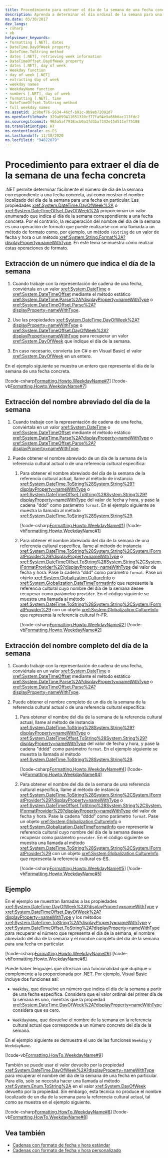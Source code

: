 ```yaml
---
title: Procedimiento para extraer el día de la semana de una fecha concreta
description: Aprenda a determinar el día ordinal de la semana para una fecha determinada en .NET. Aprenda a mostrar el nombre localizado del día de la semana para una fecha determinada.
ms.date: 03/30/2017
dev_langs:
- csharp
- vb
helpviewer_keywords:
- formatting [.NET], dates
- DateTime.DayOfWeek property
- DateTime.ToString method
- dates [.NET], retrieving week information
- DateTimeOffset.DayOfWeek property
- dates [.NET], day of week
- Weekday function
- day of week [.NET]
- extracting day of week
- weekday names
- WeekdayName function
- numbers [.NET], day of week
- formatting [.NET], time
- DateTimeOffset.ToString method
- full weekday names
ms.assetid: 1c9bef76-5634-46cf-b91c-9b9eb72091d7
ms.openlocfilehash: 329a099411651310cf77fa94e9a66b6ac113fdc2
ms.sourcegitcommit: 965a5af7918acb0a3fd3baf342e15d511ef75188
ms.translationtype: HT
ms.contentlocale: es-ES
ms.lasthandoff: 11/18/2020
ms.locfileid: "94822079"
---
```

# <a name="how-to-extract-the-day-of-the-week-from-a-specific-date"></a>Procedimiento para extraer el día de la semana de una fecha concreta

.NET permite determinar fácilmente el número de día de la semana correspondiente a una fecha concreta, así como mostrar el nombre localizado del día de la semana para una fecha en particular. Las propiedades <xref:System.DateTime.DayOfWeek%2A> o <xref:System.DateTimeOffset.DayOfWeek%2A> proporcionan un valor enumerado que indica el día de la semana correspondiente a una fecha concreta. Por el contrario, la recuperación del nombre del día de la semana es una operación de formato que puede realizarse con una llamada a un método de formato como, por ejemplo, un método `ToString` de un valor de fecha y hora o un método <xref:System.String.Format%2A?displayProperty=nameWithType>. En este tema se muestra cómo realizar estas operaciones de formato.  
  
## <a name="extract-a-number-indicating-the-day-of-the-week"></a>Extracción de un número que indica el día de la semana
  
1. Cuando trabaje con la representación de cadena de una fecha, conviértala en un valor <xref:System.DateTime> o <xref:System.DateTimeOffset> mediante el método estático <xref:System.DateTime.Parse%2A?displayProperty=nameWithType> o <xref:System.DateTimeOffset.Parse%2A?displayProperty=nameWithType>.  
  
2. Use las propiedades <xref:System.DateTime.DayOfWeek%2A?displayProperty=nameWithType> o <xref:System.DateTimeOffset.DayOfWeek%2A?displayProperty=nameWithType> para recuperar un valor <xref:System.DayOfWeek> que indique el día de la semana.  
  
3. En caso necesario, convierta (en C# o en Visual Basic) el valor <xref:System.DayOfWeek> en un entero.  
  
 En el ejemplo siguiente se muestra un entero que representa el día de la semana de una fecha concreta.  
  
 [!code-csharp[Formatting.Howto.WeekdayName#7](../../../samples/snippets/csharp/VS_Snippets_CLR/Formatting.HowTo.WeekdayName/cs/weekdaynumber7.cs#7)]
 [!code-vb[Formatting.Howto.WeekdayName#7](../../../samples/snippets/visualbasic/VS_Snippets_CLR/Formatting.HowTo.WeekdayName/vb/weekdaynumber7.vb#7)]  
  
## <a name="extract-the-abbreviated-weekday-name"></a>Extracción del nombre abreviado del día de la semana
  
1. Cuando trabaje con la representación de cadena de una fecha, conviértala en un valor <xref:System.DateTime> o <xref:System.DateTimeOffset> mediante el método estático <xref:System.DateTime.Parse%2A?displayProperty=nameWithType> o <xref:System.DateTimeOffset.Parse%2A?displayProperty=nameWithType>.  
  
2. Puede obtener el nombre abreviado de un día de la semana de la referencia cultural actual o de una referencia cultural específica:  
  
    1. Para obtener el nombre abreviado del día de la semana de la referencia cultural actual, llame al método de instancia <xref:System.DateTime.ToString%28System.String%29?displayProperty=nameWithType> o <xref:System.DateTimeOffset.ToString%28System.String%29?displayProperty=nameWithType> del valor de fecha y hora, y pase la cadena "ddd" como parámetro `format`. En el ejemplo siguiente se muestra la llamada al método <xref:System.DateTime.ToString%28System.String%29>.  
  
         [!code-csharp[Formatting.Howto.WeekdayName#1](../../../samples/snippets/csharp/VS_Snippets_CLR/Formatting.HowTo.WeekdayName/cs/abbrname1.cs#1)]
         [!code-vb[Formatting.Howto.WeekdayName#1](../../../samples/snippets/visualbasic/VS_Snippets_CLR/Formatting.HowTo.WeekdayName/vb/abbrname1.vb#1)]  
  
    2. Para obtener el nombre abreviado del día de la semana de una referencia cultural específica, llame al método de instancia <xref:System.DateTime.ToString%28System.String%2CSystem.IFormatProvider%29?displayProperty=nameWithType> o <xref:System.DateTimeOffset.ToString%28System.String%2CSystem.IFormatProvider%29?displayProperty=nameWithType> del valor de fecha y hora. Pase la cadena "ddd" como parámetro `format`. Pase un objeto <xref:System.Globalization.CultureInfo> o <xref:System.Globalization.DateTimeFormatInfo> que represente la referencia cultural cuyo nombre del día de la semana desee recuperar como parámetro `provider`. En el código siguiente se muestra una llamada al método <xref:System.DateTime.ToString%28System.String%2CSystem.IFormatProvider%29> con un objeto <xref:System.Globalization.CultureInfo> que representa la referencia cultural fr-FR.  
  
         [!code-csharp[Formatting.Howto.WeekdayName#2](../../../samples/snippets/csharp/VS_Snippets_CLR/Formatting.HowTo.WeekdayName/cs/abbrname2.cs#2)]
         [!code-vb[Formatting.Howto.WeekdayName#2](../../../samples/snippets/visualbasic/VS_Snippets_CLR/Formatting.HowTo.WeekdayName/vb/abbrname2.vb#2)]  
  
## <a name="extract-the-full-weekday-name"></a>Extracción del nombre completo del día de la semana
  
1. Cuando trabaje con la representación de cadena de una fecha, conviértala en un valor <xref:System.DateTime> o <xref:System.DateTimeOffset> mediante el método estático <xref:System.DateTime.Parse%2A?displayProperty=nameWithType> o <xref:System.DateTimeOffset.Parse%2A?displayProperty=nameWithType>.  
  
2. Puede obtener el nombre completo de un día de la semana de la referencia cultural actual o de una referencia cultural específica:  
  
    1. Para obtener el nombre del día de la semana de la referencia cultural actual, llame al método de instancia <xref:System.DateTime.ToString%28System.String%29?displayProperty=nameWithType> o <xref:System.DateTimeOffset.ToString%28System.String%29?displayProperty=nameWithType> del valor de fecha y hora, y pase la cadena "dddd" como parámetro `format`. En el ejemplo siguiente se muestra la llamada al método <xref:System.DateTime.ToString%28System.String%29>.  
  
         [!code-csharp[Formatting.Howto.WeekdayName#4](../../../samples/snippets/csharp/VS_Snippets_CLR/Formatting.HowTo.WeekdayName/cs/fullname4.cs#4)]
         [!code-vb[Formatting.Howto.WeekdayName#4](../../../samples/snippets/visualbasic/VS_Snippets_CLR/Formatting.HowTo.WeekdayName/vb/fullname4.vb#4)]  
  
    2. Para obtener el nombre del día de la semana de una referencia cultural específica, llame al método de instancia <xref:System.DateTime.ToString%28System.String%2CSystem.IFormatProvider%29?displayProperty=nameWithType> o <xref:System.DateTimeOffset.ToString%28System.String%2CSystem.IFormatProvider%29?displayProperty=nameWithType> del valor de fecha y hora. Pase la cadena "dddd" como parámetro `format`. Pase un objeto <xref:System.Globalization.CultureInfo> o <xref:System.Globalization.DateTimeFormatInfo> que represente la referencia cultural cuyo nombre del día de la semana desee recuperar como parámetro `provider`. En el código siguiente se muestra una llamada al método <xref:System.DateTime.ToString%28System.String%2CSystem.IFormatProvider%29> con un objeto <xref:System.Globalization.CultureInfo> que representa la referencia cultural es-ES.  
  
         [!code-csharp[Formatting.Howto.WeekdayName#5](../../../samples/snippets/csharp/VS_Snippets_CLR/Formatting.HowTo.WeekdayName/cs/fullname5.cs#5)]
         [!code-vb[Formatting.Howto.WeekdayName#5](../../../samples/snippets/visualbasic/VS_Snippets_CLR/Formatting.HowTo.WeekdayName/vb/fullname5.vb#5)]  
  
## <a name="example"></a>Ejemplo  
 En el ejemplo se muestran llamadas a las propiedades <xref:System.DateTime.DayOfWeek%2A?displayProperty=nameWithType> y <xref:System.DateTimeOffset.DayOfWeek%2A?displayProperty=nameWithType> y los métodos <xref:System.DateTime.ToString%2A?displayProperty=nameWithType> y <xref:System.DateTimeOffset.ToString%2A?displayProperty=nameWithType> para recuperar el número que representa el día de la semana, el nombre abreviado del día de la semana y el nombre completo del día de la semana para una fecha en particular.  
  
 [!code-csharp[Formatting.Howto.WeekdayName#6](../../../samples/snippets/csharp/VS_Snippets_CLR/Formatting.HowTo.WeekdayName/cs/example6.cs#6)]
 [!code-vb[Formatting.Howto.WeekdayName#6](../../../samples/snippets/visualbasic/VS_Snippets_CLR/Formatting.HowTo.WeekdayName/vb/example6.vb#6)]  
  
 Puede haber lenguajes que ofrezcan una funcionalidad que duplique o complemente a la proporcionada por .NET. Por ejemplo, Visual Basic incluye dos funciones así:  
  
- `Weekday`, que devuelve un número que indica el día de la semana a partir de una fecha específica. Considera que el valor ordinal del primer día de la semana es uno, mientras que la propiedad <xref:System.DateTime.DayOfWeek%2A?displayProperty=nameWithType> considera que es cero.  
  
- `WeekdayName`, que devuelve el nombre de la semana en la referencia cultural actual que corresponde a un número concreto del día de la semana.  
  
 En el ejemplo siguiente se demuestra el uso de las funciones `Weekday` y `WeekdayName`.  
  
 [!code-vb[Formatting.HowTo.WeekdayName#9](../../../samples/snippets/visualbasic/VS_Snippets_CLR/Formatting.HowTo.WeekdayName/vb/example9.vb#9)]  
  
 También se puede usar el valor devuelto por la propiedad <xref:System.DateTime.DayOfWeek%2A?displayProperty=nameWithType> para recuperar el nombre del día de la semana de una fecha en particular. Para ello, solo se necesita hacer una llamada al método <xref:System.Enum.ToString%2A> en el valor <xref:System.DayOfWeek> devuelto por la propiedad. Sin embargo, esta técnica no produce el nombre localizado de un día de la semana para la referencia cultural actual, tal como se muestra en el ejemplo siguiente.  
  
 [!code-csharp[Formatting.HowTo.WeekdayName#8](../../../samples/snippets/csharp/VS_Snippets_CLR/Formatting.HowTo.WeekdayName/cs/Howto1.cs#8)]
 [!code-vb[Formatting.HowTo.WeekdayName#8](../../../samples/snippets/visualbasic/VS_Snippets_CLR/Formatting.HowTo.WeekdayName/vb/Howto1.vb#8)]

## <a name="see-also"></a>Vea también

- [Cadenas con formato de fecha y hora estándar](standard-date-and-time-format-strings.md)
- [Cadenas con formato de fecha y hora personalizado](custom-date-and-time-format-strings.md)

